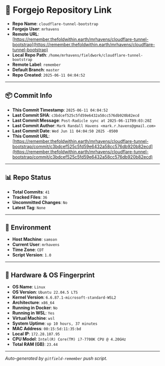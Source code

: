 # 🔗 Forgejo Repository Link

- **Repo Name**: `cloudflare-tunnel-bootstrap`
- **Forgejo User**: `mrhavens`
- **Remote URL**: [https://remember.thefoldwithin.earth/mrhavens/cloudflare-tunnel-bootstrap](https://remember.thefoldwithin.earth/mrhavens/cloudflare-tunnel-bootstrap)
- **Local Repo Path**: `/home/mrhavens/fieldwork/cloudflare-tunnel-bootstrap`
- **Remote Label**: `remember`
- **Default Branch**: `master`
- **Repo Created**: `2025-06-11 04:04:52`

---

## 📦 Commit Info

- **This Commit Timestamp**: `2025-06-11 04:04:52`
- **Last Commit SHA**: `c3bdcef525c5fd59e6432a58cc576db920b82ecd`
- **Last Commit Message**: `Post-Radicle sync at 2025-06-11T09:03:20Z`
- **Last Commit Author**: `Mark Randall Havens <mark.r.havens@gmail.com>`
- **Last Commit Date**: `Wed Jun 11 04:04:50 2025 -0500`
- **This Commit URL**: [https://remember.thefoldwithin.earth/mrhavens/cloudflare-tunnel-bootstrap/commit/c3bdcef525c5fd59e6432a58cc576db920b82ecd](https://remember.thefoldwithin.earth/mrhavens/cloudflare-tunnel-bootstrap/commit/c3bdcef525c5fd59e6432a58cc576db920b82ecd)

---

## 📊 Repo Status

- **Total Commits**: `41`
- **Tracked Files**: `36`
- **Uncommitted Changes**: `No`
- **Latest Tag**: `None`

---

## 🧭 Environment

- **Host Machine**: `samson`
- **Current User**: `mrhavens`
- **Time Zone**: `CDT`
- **Script Version**: `1.0`

---

## 🧬 Hardware & OS Fingerprint

- **OS Name**: `Linux`
- **OS Version**: `Ubuntu 22.04.5 LTS`
- **Kernel Version**: `6.6.87.1-microsoft-standard-WSL2`
- **Architecture**: `x86_64`
- **Running in Docker**: `No`
- **Running in WSL**: `Yes`
- **Virtual Machine**: `wsl`
- **System Uptime**: `up 10 hours, 37 minutes`
- **MAC Address**: `00:15:5d:11:35:bd`
- **Local IP**: `172.28.107.95`
- **CPU Model**: `Intel(R) Core(TM) i7-7700K CPU @ 4.20GHz`
- **Total RAM (GB)**: `23.44`

---

_Auto-generated by `gitfield-remember` push script._

